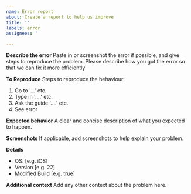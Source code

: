 ```yaml
---
name: Error report
about: Create a report to help us improve
title: ''
labels: error
assignees: ''

---
```


**Describe the error**
Paste in or screenshot the error if possible, and give steps to reproduce the problem. Please describe how you got the error so that we can fix it more efficiently

**To Reproduce**
Steps to reproduce the behaviour:
1. Go to '...' etc.
2. Type in '....' etc.
3. Ask the guide '....' etc.
4. See error

**Expected behavior**
A clear and concise description of what you expected to happen.

**Screenshots**
If applicable, add screenshots to help explain your problem.

**Details**
 - OS: [e.g. iOS]
 - Version [e.g. 22]
 - Modified Build [e.g. true]

**Additional context**
Add any other context about the problem here.
